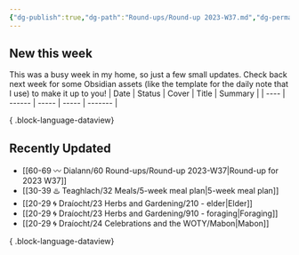 ```yaml
---
{"dg-publish":true,"dg-path":"Round-ups/Round-up 2023-W37.md","dg-permalink":"2023-W37-roundup","permalink":"/2023-W37-roundup/","title":"Round-up for 2023 W37","contentClasses":"cards cards-1-1","noteIcon":"","created":"2023-09-17T10:36:05","updated":"2023-09-17T10:39:01.656-04:00"}
---
```



## New this week
This was a busy week in my home, so just a few small updates. Check back next week for some Obsidian assets (like the template for the daily note that I use) to make it up to you!
| Date | Status | Cover | Title | Summary |
| ---- | ------ | ----- | ----- | ------- |

{ .block-language-dataview}

## Recently Updated
- [[60-69 〰️ Dialann/60 Round-ups/Round-up 2023-W37\|Round-up for 2023 W37]]
- [[30-39 ♨️ Teaghlach/32 Meals/5-week meal plan\|5-week meal plan]]
- [[20-29 🌀 Draíocht/23 Herbs and Gardening/210 - elder\|Elder]]
- [[20-29 🌀 Draíocht/23 Herbs and Gardening/910 - foraging\|Foraging]]
- [[20-29 🌀 Draíocht/24 Celebrations and the WOTY/Mabon\|Mabon]]

{ .block-language-dataview}




